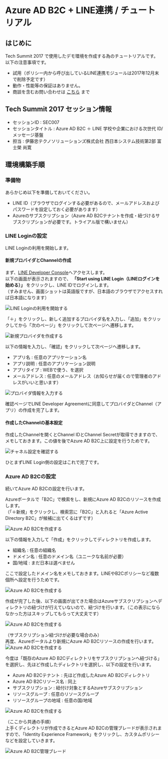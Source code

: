 # Azure AD B2C + LINE連携 / チュートリアル
## はじめに
Tech Summit 2017 で使用したデモ環境を作成する為のチュートリアルです。  
以下の注意事項です。

* 試用（ポリシー内から呼び出しているLINE連携モジュールは2017年12月末で削除予定です）
* 動作・性能等の保証はありません。
* 商談を含むお問い合わせは [こちら](<mailto:b2cidm@ctc-g.co.jp>) まで

## Tech Summit 2017 セッション情報

* セッションID : SEC007
* セッションタイトル : Azure AD B2C ＋ LINE 学校や企業における次世代 ID/ メッセージ基盤
* 担当 : 伊藤忠テクノソリューションズ株式会社 西日本システム技術第2部 富士榮 尚寛

## 環境構築手順
### 準備物
あらかじめ以下を準備しておいてください。

* LINE ID（ブラウザでログインする必要があるので、メールアドレスおよびパスワードを設定しておく必要があります）
* Azureのサブスクリプション（Azure AD B2Cテナントを作成・紐づけるサブスクリプションが必要です。トライアル版で構いません）

### LINE Loginの設定
LINE Loginの利用を開始します。  

#### 新規プロバイダとChannelの作成
まず、[LINE Developer Console](https://developers.line.me/)へアクセスします。  
以下の画面が表示されますので、
**「Start using LINE Login（LINEログインを始める）」**
をクリックし、LINE IDでログインします。  
（すみません、画面ショットは英語版ですが、日本語のブラウザでアクセスすれば日本語になります）  

![LINE Loginの利用を開始する](https://github.com/fujie/ts2017/blob/pic/line_start_line_login.png)

「＋」をクリックし、新しく追加するプロバイダ名を入力し、「追加」をクリックしてから「次のページ」をクリックして次ページへ遷移します。  

![新規プロバイダを作成する](https://github.com/fujie/ts2017/blob/pic/line_create_new_provider.png)

以下の情報を入力し、「確認」をクリックして次ページへ遷移します。

* アプリ名 : 任意のアプリケーション名
* アプリ説明 : 任意のアプリケーション説明
* アプリタイプ : WEBで使う、を選択
* メールアドレス : 任意のメールアドレス（お知らせが届くので管理者のアドレスがいいと思います）

![プロバイダ情報を入力する](https://github.com/fujie/ts2017/blob/pic/line_create_new_provider2.png)

確認ページでLINE Developer Agreementに同意してプロバイダとChannel（アプリ）の作成を完了します。  

#### 作成したChannelの基本設定
作成したChannelを開くとChannel IDとChannel Secretが取得できますので、メモしておきます。この値を後でAzure AD B2C上に設定を行うためです。

![チャネル設定を確認する](https://github.com/fujie/ts2017/blob/pic/line_channel_setting.png)


ひとまずLINE Login側の設定はこれで完了です。

### Azure AD B2Cの設定
続いてAzure AD B2Cの設定を行います。  

Azureポータルで「B2C」で検索をし、新規にAzure AD B2Cのリソースを作成します。  
（「＋新規」をクリックし、検索窓に「B2C」と入れると「Azure Active Directory B2C」が候補に出てくるはずです）  

![Azure AD B2Cを作成する](https://github.com/fujie/ts2017/blob/pic/aadb2c_create.png)

以下の情報を入力して「作成」をクリックしてディレクトリを作成します。  

* 組織名 : 任意の組織名
* ドメイン名 : 任意のドメイン名（ユニークな名前が必要）
* 国/地域 : まだ日本は選べません

ここで設定したドメイン名をメモしておきます。LINEやB2Cポリシーなど複数個所へ設定を行うためです。  

![Azure AD B2Cを作成する](https://github.com/fujie/ts2017/blob/pic/aadb2c_create2.png)


作成が完了した後、以下の画面が出てきた場合はAzureサブスクリプションへディレクトリの紐づけが行えていないので、紐づけを行います。（この表示にならなかった方はスキップしてもらって大丈夫です）  

![Azure AD B2Cを作成する](https://github.com/fujie/ts2017/blob/pic/aadb2c_create3.png)

（サブスクリプション紐づけが必要な場合のみ）  
再度、Azureポータルより新規にAzure AD B2Cリソースの作成を行います。  
![Azure AD B2Cを作成する](https://github.com/fujie/ts2017/blob/pic/aadb2c_create.png)

今度は「既存のAzure AD B2Cディレクトリをサブスクリプションへ紐づける」を選択し、先ほど作成したディレクトリを選択し、以下の設定を行います。

* Azure AD B2Cテナント : 先ほど作成したAzure AD B2Cディレクトリ
* Azure AD B2Cリソース名 : 同上
* サブスクリプション : 紐付け対象とするAzureサブスクリプション
* リソースグループ : 任意のリソースグループ
* リソースグループの地域 : 任意の国/地域

![Azure AD B2Cを作成する](https://github.com/fujie/ts2017/blob/pic/aadb2c_create4.png)


（ここから共通の手順）  
上手くディレクトリが作成できるとAzure AD B2Cの管理ブレードが表示されますので、「Identity Experience Framework」をクリックし、カスタムポリシーなどを設定していきます。

![Azure AD B2C管理ブレード](https://github.com/fujie/ts2017/blob/pic/aadb2c_blade.png)
